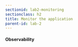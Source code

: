 ```yaml
---
sectionid: lab2-monitoring
sectionclass: h2
title: Monitor the application
parent-id: lab-2
---
```


#### Observability

